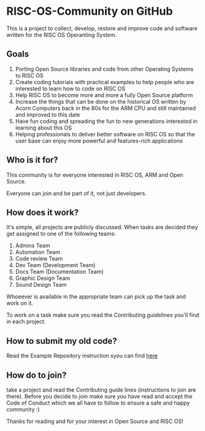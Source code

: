 # RISC-OS-Community on GitHub
This is a project to collect, develop, restore and improve code and software written for the RISC OS Operanting System.

## Goals
1) Porting Open Source libraries and code from other Operating Systems to RISC OS
2) Create coding tutorials with practical examples to help people who are interested to learn how to code on RISC OS
3) Help RISC OS to become more and more a fully Open Source platform
4) Increase the things that can be done on the historical OS written by Acorn Computers back in the 80s for the ARM CPU and still maintained and improved to this date
5) Have fun coding and spreading the fun to new generations interested in learning about this OS
6) Helping professionals to deliver better software on RISC OS so that the user base can enjoy more powerful and features-rich applications

## Who is it for?
This community is for everyone interested in RISC OS, ARM and Open Source.

Everyone can join and be part of it, not just developers.

## How does it work?
It's simple, all projects are publicly discussed. When tasks are decided they get assigned to one of the following teams:

1) Admins Team
2) Automation Team
3) Code review Team
4) Dev Team (Development Team)
5) Docs Team (Documentation Team)
6) Graphic Design Team
7) Sound Design Team

Whoeever is available in the appropriate team can pick up the task and work on it.

To work on a task make sure you read the Contributing guidelines you'll find in each project.

## How to submit my old code?
Read the Example Repository instruction syou can find [here](https://github.com/RISC-OS-Community/ExampleRepository)

## How do to join?
take a project and read the Contributing guide lines (instructions to join are there). Before you decide to join make sure you have read and accept the Code of Conduct which we all have to follow to ensure a safe and happy community :)

Thanks for reading and for your interest in Open Source and RISC OS!
